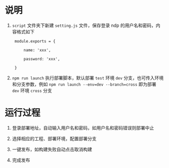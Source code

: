 # 说明
1. `script` 文件夹下新建 `setting.js` 文件，保存登录 ndp 的用户名和密码，内容格式如下

        module.exports = {

            name: 'xxx',

            password: 'xxx',

        }

2. `npm run launch` 执行部署脚本，默认部署 `test` 环境 `dev` 分支，也可传入环境和分支参数，例如 `npm run launch --env=dev --branch=cross` 即为部署 `dev` 环境 `cross` 分支

# 运行过程

1. 登录部署地址，自动输入用户名和密码，如用户名和密码错误则部署中止

2. 选择相应的工程、部署环境，配置部署分支

3. 一键发布，如构建失败自动点击取消构建

4. 完成发布